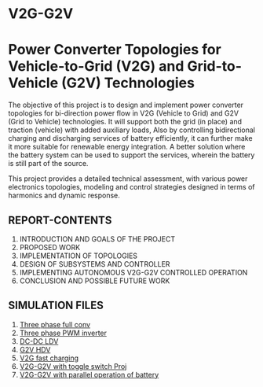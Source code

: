 # V2G-G2V
# Power Converter Topologies for Vehicle-to-Grid (V2G) and Grid-to-Vehicle (G2V) Technologies

The objective of this project is to design and implement power converter topologies for bi-direction power flow in V2G (Vehicle to Grid) and G2V (Grid to Vehicle) technologies. It will support both the grid (in place) and traction (vehicle) with added auxiliary loads, Also by controlling bidirectional charging and discharging services of battery efficiently, it can further make it more suitable for renewable energy integration. A better solution where the battery system can be used to support the services, wherein the battery is still part of the source.

This project provides a detailed technical assessment, with various power electronics topologies, modeling and control strategies designed in terms of harmonics and dynamic response.

## REPORT-CONTENTS
1. INTRODUCTION AND GOALS OF THE PROJECT 
2. PROPOSED WORK 
3. IMPLEMENTATION OF TOPOLOGIES 
4. DESIGN OF SUBSYSTEMS AND CONTROLLER 
5. IMPLEMENTING AUTONOMOUS V2G-G2V CONTROLLED OPERATION
6. CONCLUSION AND POSSIBLE FUTURE WORK 

## SIMULATION FILES
1. [Three phase full conv](https://github.com/u7karshs/V2G-G2V/tree/main/1.%20Three%20phase%20full%20conv)
2. [Three phase PWM inverter](https://github.com/u7karshs/V2G-G2V/tree/main/2.%20Three%20phase%20PWM%20inverter)
3. [DC-DC LDV](https://github.com/u7karshs/V2G-G2V/tree/main/3.%20DC-DC%20LDV)
4. [G2V HDV](https://github.com/u7karshs/V2G-G2V/tree/main/4.%20G2V%20HDV)
5. [V2G fast charging](https://github.com/u7karshs/V2G-G2V/tree/main/5.%20V2G%20fast%20charging)
6. [V2G-G2V with toggle switch Proj](https://github.com/u7karshs/V2G-G2V/tree/main/6.%20V2G-G2V%20with%20toggle%20switch%20Proj)
7. [V2G-G2V with parallel operation of battery](https://github.com/u7karshs/V2G-G2V/tree/main/7.%20V2G-G2V%20with%20parallel%20operation%20of%20battery)
